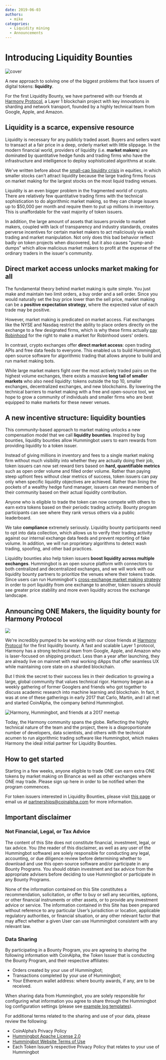 ```yaml
---
date: 2019-06-03
authors:
  - mike
categories:
  - Liquidity mining
  - Announcements
---
```


# Introducing Liquidity Bounties

![cover](cover.jpeg)

A new approach to solving one of the biggest problems that face issuers of digital tokens: **liquidity**.

For the first Liquidity Bounty, we have partnered with our friends at [Harmony Protocol](https://harmony.one/), a Layer 1 blockchain project with key innovations in sharding and network transport, founded by a highly technical team from Google, Apple, and Amazon.

<!-- more -->

## Liquidity is a scarce, expensive resource

Liquidity is necessary for any publicly traded asset. Buyers and sellers want to transact at a fair price in a deep, orderly market with little slippage. In the modern financial world, providers of liquidity (i.e. **market makers**) are dominated by quantitative hedge funds and trading firms who have the infrastructure and intelligence to deploy sophisticated algorithms at scale.

We've written before about the [small-cap liquidity crisis](../2019-01-thin-crust-of-liquidity/index.md) in equities, in which smaller stocks can't attract liquidity because the large trading firms focus on market making for the largest stocks on the most liquid trading venues.

Liquidity is an even bigger problem in the fragmented world of crypto. There are relatively few quantitative trading firms with the technical sophistication to do algorithmic market making, so they can charge issuers up to $50,000 per month and require them to put up millions in inventory. This is unaffordable for the vast majority of token issuers.

In addition, the large amount of assets that issuers provide to market makers, coupled with lack of transparency and industry standards, creates perverse incentives for certain market makers to act maliciously via wash trading and market manipulation. Not only does this bad behavior reflect badly on token projects when discovered, but it also causes "pump-and-dumps" which allow malicious market makers to profit at the expense of the ordinary traders in the issuer's community.

## Direct market access unlocks market making for all

The fundamental theory behind market making is quite simple. You just make and maintain two limit orders, a buy order and a sell order. Since you would naturally set the buy price lower than the sell price, market making can be a **positive expectation strategy**, where the expected value of each trade may be positive.

However, market making is predicated on market access. Fiat exchanges like the NYSE and Nasdaq restrict the ability to place orders directly on the exchange to a few designated firms, which is why these firms actually [pay Robinhood](https://www.bloomberg.com/news/articles/2018-10-15/robinhood-gets-almost-half-its-revenue-in-controversial-bargain-with-high-speed-traders) for the right to make a market for Robinhood users' orders.

In contrast, crypto exchanges offer **direct market access**: open trading APIs and free data feeds to everyone. This enabled us to build Hummingbot, open source software for algorithmic trading that allows anyone to build and run market making bots.

While large market makers fight over the most actively traded pairs on the highest volume exchanges, there exists a massive **long tail of smaller markets** who also need liquidity: tokens outside the top 10, smaller exchanges, decentralized exchanges, and new blockchains. By lowering the technical barriers to market making with a free and open-source tool, we hope to grow a community of individuals and smaller firms who are best equipped to make markets for these newer venues.

## A new incentive structure: liquidity bounties

This community-based approach to market making unlocks a new compensation model that we call **liquidity bounties**. Inspired by bug bounties, liquidity bounties allow Hummingbot users to earn rewards from providing liquidity to a token issuer.

Instead of giving millions in inventory and fees to a single market making firm without much visibility into whether they are actually doing their job, token issuers can now set reward tiers based on **hard, quantifiable metrics** such as open order volume and filled order volume. Rather than paying steep upfront fees without clear metrics of success, token issuers can pay only when specific liquidity objectives are achieved. Rather than lining the pockets of a wealthy hedge fund manager, issuers can reward members of their community based on their actual liquidity contribution.

Anyone who is eligible to trade the token can now compete with others to earn extra tokens based on their periodic trading activity. Bounty program participants can see where they rank versus others via a public leaderboard.

We take **compliance** extremely seriously. Liquidity bounty participants need to opt into data collection, which allows us to verify their trading activity against our internal exchange data feeds and prevent reporting of fake volume. In addition, we will run proprietary algorithms to detect wash trading, spoofing, and other bad practices.

Liquidity bounties also help token issuers **boost liquidity across multiple exchanges**. Hummingbot is an open source platform with connectors to both centralized and decentralized exchanges, and we will work with our liquidity bounty partners to prioritize the venues where their tokens trade. Since users can run Hummingbot's [cross-exchange market making strategy](/strategies/cross-exchange-market-making.md) in order to port liquidity from one exchange to another, token issuers should see greater price stability and more even liquidity across the exchange landscape.

## Announcing ONE Makers, the liquidity bounty for Harmony Protocol

![](./harmony-hummingbot.jpeg)

We're incredibly pumped to be working with our close friends at [Harmony Protocol](https://harmony.one/) for the first liquidity bounty. A fast and scalable Layer 1 protocol, Harmony has a strong technical team from Google, Apple, and Amazon who is laser-focused on shipping product. Less than a year after launching, they are already live on mainnet with real working dApps that offer seamless UX while maintaining core state on a sharded blockchain.

But I think the secret to their success lies in their dedication to growing a large, global community that values technical rigor. Harmony began as a weekly gathering of former Googlers and friends who got together to discuss academic research into machine learning and blockchain. In fact, it was at one of these gatherings in early 2017 that Carlo, Martin, and I all met and started CoinAlpha, the company behind Hummingbot.

![Harmony, Hummingbot, and friends at a 2017 meetup](./tgi.jpg)

Today, the Harmony community spans the globe. Reflecting the highly technical nature of the team and the project, there is a disproportionate number of developers, data scientists, and others with the technical acumen to run algorithmic trading software like Hummingbot, which makes Harmony the ideal initial partner for Liquidity Bounties.

## How to get started

Starting in a few weeks, anyone eligible to trade ONE can earn extra ONE tokens by market making on Binance as well as other exchanges where ONE may trade. Please sign up here in order to be notified when the program commences.

For token issuers interested in Liquidity Bounties, please visit [this page](https://miner.hummingbot.io/) or email us at [partnerships@coinalpha.com](mailto:partnerships@coinalpha.com) for more information.

## Important disclaimer

### Not Financial, Legal, or Tax Advice

The content of this Site does not constitute financial, investment, legal, or tax advice. You (the reader of this disclaimer, as well as any user of the Hummingbot software) are solely responsible for conducting any legal, accounting, or due diligence review before determining whether to download and use this open-source software and/or participate in any Bounty Programs. You should obtain investment and tax advice from the appropriate advisers before deciding to use Hummingbot or participate in any Bounty Programs.

None of the information contained on this Site constitutes a recommendation, solicitation, or offer to buy or sell any securities, options, or other financial instruments or other assets, or to provide any investment advice or service. The information contained in this Site has been prepared without reference to any particular User’s jurisdiction or location, applicable regulatory authorities, or financial situation, or any other relevant factor that may affect whether a given User can use Hummingbot consistent with any relevant law.

### Data Sharing

By participating in a Bounty Program, you are agreeing to sharing the following information with CoinAlpha, the Token Issuer that is conducting the Bounty Program, and their respective affiliates:

- Orders created by your use of Hummingbot;
- Transactions completed by your use of Hummingbot;
- Your Ethereum wallet address: where bounty awards, if any, are to be received.

When sharing data from Hummingbot, you are solely responsible for configuring what information you agree to share through the Hummingbot log configuration settings (please see [example log templates](https://github.com/hummingbot/hummingbot/blob/master/hummingbot/templates/hummingbot_logs_TEMPLATE.yml)).

For additional terms related to the sharing and use of your data, please review the following:

- CoinAlpha’s Privacy Policy 
- [Hummingbot Apache License 2.0](https://github.com/CoinAlpha/hummingbot/blob/master/LICENSE)
- [Hummingbot Website Terms of Use](https://www.hummingbot.io/terms.pdf)
- Each Token Issuer’s respective Privacy Policy that relates to your use of Hummingbot

